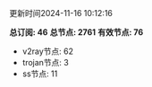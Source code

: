 更新时间2024-11-16 10:12:16

**总订阅: 46**
**总节点: 2761**
**有效节点: 76**
- v2ray节点: 62
- trojan节点: 3
- ss节点: 11
